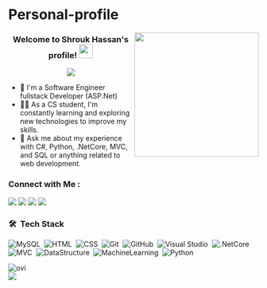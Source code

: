 # Personal-profile


<img width="250" align="right" src="https://c.tenor.com/papK2E3wvMEAAAAd/fwow-ai.gif">

<h3 align="center">
  Welcome to Shrouk Hassan's profile!
  <img src="https://media.giphy.com/media/hvRJCLFzcasrR4ia7z/giphy.gif" width="28">
  
</h3>

<!-- Typing SVG by DenverCoder1 - https://github.com/DenverCoder1/readme-typing-svg -->
<p align="center">
  <a href="https://github.com/DenverCoder1/readme-typing-svg"><img src="https://readme-typing-svg.herokuapp.com/?lines=Back-End%20web%20developer;Always%20learning%20new%20things&font=Fira%20Code&center=true&width=440&height=45&color=f75c7e&vCenter=true&size=22"></a>
  
</p> 

- 🏢 I'm a Software Engineer fullstack Developer (ASP.Net)
- 👨‍💻 As a CS student, I'm constantly learning and exploring new technologies to improve my skills.
- 💬 Ask me about my experience with C#, Python, .NetCore, MVC, and SQL or anything related to web development.


### Connect with Me :

<a href="[www.linkedin.com/in/shrouk-hassan](https://www.linkedin.com/in/shrouk-hassan/)" target="_blank"><img src="https://img.shields.io/badge/-Shrouk%20Hassan-0077B5?style=for-the-badge&logo=Linkedin&logoColor=white"/></a>
<a href="https://www.facebook.com/profile.php?id=100005701426937" target="_blank"><img src="https://img.shields.io/badge/-Shrouk%20Hassan-0077B5?style=for-the-badge&logo=Facebook&logoColor=white"/></a>
<a href="mailto:shroukHassanmustafa@gmail.com" target="_blank"><img src="https://img.shields.io/badge/-Shrouk%20Hassan-0077B5?style=for-the-badge&logo=Gmail&logoColor=red"/></a>
<a href="https://wa.me/20101067859" target="_blank"><img src="https://img.shields.io/badge/-Shrouk%20Hassan-0077B5?style=for-the-badge&logo=Whatsapp&logoColor=white"/></a>
### 🛠 &nbsp;Tech Stack
![MySQL](https://img.shields.io/badge/-MySQL-05122A?style=flat&logo=MySQL)&nbsp;
![HTML](https://img.shields.io/badge/-HTML-05122A?style=flat&logo=HTML5)&nbsp;
![CSS](https://img.shields.io/badge/-CSS-05122A?style=flat&logo=CSS3&logoColor=1572B6)&nbsp;
![Git](https://img.shields.io/badge/-Git-05122A?style=flat&logo=git)&nbsp;
![GitHub](https://img.shields.io/badge/-GitHub-05122A?style=flat&logo=github)&nbsp;
![Visual Studio](https://img.shields.io/badge/-Visual%20Studio-05122A?style=flat&logo=visual-studio&logoColor=007ACC)&nbsp;
![.NetCore](https://img.shields.io/badge/-.NetCore-05122A?style=flat&logo=.NetCore)&nbsp;
![MVC](https://img.shields.io/badge/-MVC-05122A?style=flat&logo=MVC)&nbsp;
![DataStructure](https://img.shields.io/badge/-DataStructure%20-05122A?style=flat&logo=DataStructure)&nbsp;
![MachineLearning](https://img.shields.io/badge/-MachineLearning%20-05122A?style=flat&logo=MachineLearning)&nbsp;
![Python](https://img.shields.io/badge/-Python%20-05122A?style=flat&logo=python)&nbsp;


<img align="left" src="https://github-readme-stats.vercel.app/api/top-langs?username=ShrouqHassan&show_icons=true&locale=en&layout=compact&theme=chartreuse-dark" alt="ovi" />
<br>


<a href="https://komarev.com/ghpvc/?username=ShrouqHassan&style=for-the-badge">
    <img src="https://komarev.com/ghpvc/?username=ShrouqHassan&style=for-the-badge">
</a>
